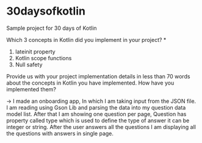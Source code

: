 # 30daysofkotlin
Sample project for 30 days of Kotlin  

Which 3 concepts in Kotlin did you implement in your project? *
1. lateinit property
2. Kotlin scope functions
3. Null safety 

Provide us with your project implementation details in less than 70 words about the concepts in Kotlin you have implemented. 
How have you implemented them?

-> I made an onboarding app, In which I am taking input from the JSON file. I am reading using Gson Lib and parsing the data 
into my question data model list. After that I am showing one question per page, Question has property called type which is 
used to define the type of answer it can be integer or string. After the user answers all the questions I am displaying all 
the questions with answers in single page.

